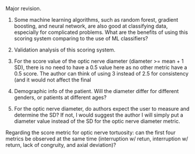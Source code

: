 Major revision.



1. Some machine learning algorithms, such as random forest, gradient boosting, and neural network, are also good at classifying data, especially for complicated problems.  What are the benefits of using this scoring system comparing to the use of ML classifiers?

2. Validation analysis of this scoring system. 

3. For the score value of the optic nerve diameter (diameter >= mean + 1 SD), there is no need to have a 0.5 value here as no other metric have a 0.5 score.  The author can think of using 3 instead of 2.5 for consistency (and it would not affect the final   

4. Demographic info of the patient.  Will the diameter differ for different genders, or patients at different ages?

5. For the optic nerve diameter, do authors expect the user to measure and determine the SD? If not, I would suggest the author I will simply put a diameter value instead of the SD for the optic nerve diameter metric.

Regarding the score metric for optic nerve tortuosity: can the first four metrics be observed at the same time (interruption w/ retun, interruption w/ return, lack of congruity, and axial deviation)? 
